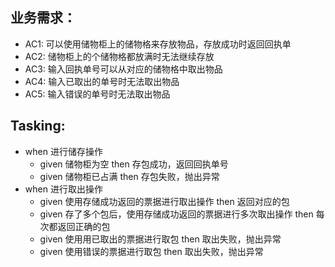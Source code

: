 ## 业务需求：
- AC1: 可以使用储物柜上的储物格来存放物品，存放成功时返回回执单
- AC2: 储物柜上的个储物格都放满时无法继续存放
- AC3: 输入回执单号可以从对应的储物格中取出物品
- AC4: 输入已取出的单号时无法取出物品
- AC5: 输入错误的单号时无法取出物品

## Tasking:
- when 进行储存操作
    - given 储物柜为空 then 存包成功，返回回执单号
    - given 储物柜已占满 then 存包失败，抛出异常
- when 进行取出操作
    - given 使用存储成功返回的票据进行取出操作 then 返回对应的包
    - given 存了多个包后，使用存储成功返回的票据进行多次取出操作 then 每次都返回正确的包
    - given 使用用已取出的票据进行取包 then 取出失败，抛出异常
    - given 使用错误的票据进行取包 then 取出失败，抛出异常
